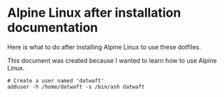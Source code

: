 # Alpine Linux after installation documentation

Here is what to do after installing Alpine Linux to use these dotfiles.

This document was created because I wanted to learn how to use Alpine Linux.

```shell
# Create a user named 'datwaft'
adduser -h /home/datwaft -s /bin/ash datwaft
```
